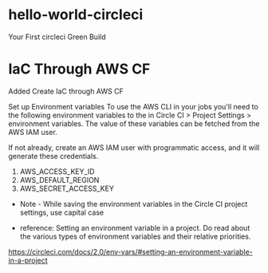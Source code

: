 # hello-world-circleci
Your First circleci Green Build 

# IaC Through AWS CF
Added Create IaC through AWS CF

Set up Environment variables
To use the AWS CLI in your jobs you'll need to the following environment variables to the in Circle CI > Project Settings > environment variables. The value of these variables can be fetched from the AWS IAM user.

If not already, create an AWS IAM user with programmatic access, and it will generate these credentials.

1. AWS_ACCESS_KEY_ID
2. AWS_DEFAULT_REGION
3. AWS_SECRET_ACCESS_KEY

* Note - While saving the environment variables in the Circle CI project settings, use capital case

* reference: Setting an environment variable in a project. Do read about the various types of environment variables and their relative priorities.

https://circleci.com/docs/2.0/env-vars/#setting-an-environment-variable-in-a-project


